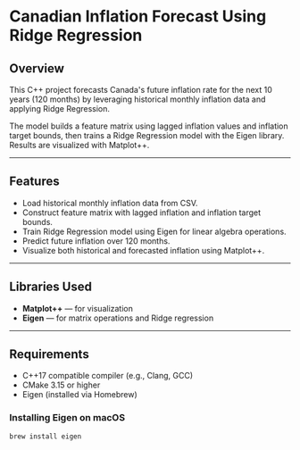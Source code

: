 # Canadian Inflation Forecast Using Ridge Regression

## Overview
This C++ project forecasts Canada's future inflation rate for the next 10 years (120 months) by leveraging historical monthly inflation data and applying Ridge Regression.

The model builds a feature matrix using lagged inflation values and inflation target bounds, then trains a Ridge Regression model with the Eigen library. Results are visualized with Matplot++.

---

## Features
- Load historical monthly inflation data from CSV.
- Construct feature matrix with lagged inflation and inflation target bounds.
- Train Ridge Regression model using Eigen for linear algebra operations.
- Predict future inflation over 120 months.
- Visualize both historical and forecasted inflation using Matplot++.

---

## Libraries Used
- **Matplot++** — for visualization 
- **Eigen** — for matrix operations and Ridge regression

---

## Requirements
- C++17 compatible compiler (e.g., Clang, GCC)
- CMake 3.15 or higher
- Eigen (installed via Homebrew)

### Installing Eigen on macOS
```bash
brew install eigen

